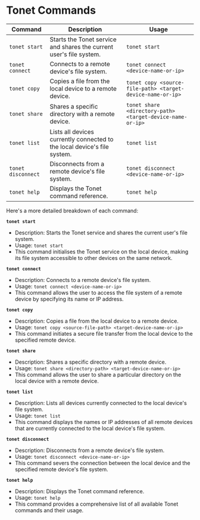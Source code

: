 
# Tonet Commands

| Command | Description | Usage |
| --- | --- | --- |
| `tonet start` | Starts the Tonet service and shares the current user's file system. | `tonet start` |
| `tonet connect` | Connects to a remote device's file system. | `tonet connect <device-name-or-ip>` |
| `tonet copy` | Copies a file from the local device to a remote device. | `tonet copy <source-file-path> <target-device-name-or-ip>` |
| `tonet share` | Shares a specific directory with a remote device. | `tonet share <directory-path> <target-device-name-or-ip>` |
| `tonet list` | Lists all devices currently connected to the local device's file system. | `tonet list` |
| `tonet disconnect` | Disconnects from a remote device's file system. | `tonet disconnect <device-name-or-ip>` |
| `tonet help` | Displays the Tonet command reference. | `tonet help` |

Here's a more detailed breakdown of each command:

**`tonet start`**
- Description: Starts the Tonet service and shares the current user's file system.
- Usage: `tonet start`
- This command initialises the Tonet service on the local device, making its file system accessible to other devices on the same network.

**`tonet connect`**
- Description: Connects to a remote device's file system.
- Usage: `tonet connect <device-name-or-ip>`
- This command allows the user to access the file system of a remote device by specifying its name or IP address.

**`tonet copy`**
- Description: Copies a file from the local device to a remote device.
- Usage: `tonet copy <source-file-path> <target-device-name-or-ip>`
- This command initiates a secure file transfer from the local device to the specified remote device.

**`tonet share`**
- Description: Shares a specific directory with a remote device.
- Usage: `tonet share <directory-path> <target-device-name-or-ip>`
- This command allows the user to share a particular directory on the local device with a remote device.

**`tonet list`**
- Description: Lists all devices currently connected to the local device's file system.
- Usage: `tonet list`
- This command displays the names or IP addresses of all remote devices that are currently connected to the local device's file system.

**`tonet disconnect`**
- Description: Disconnects from a remote device's file system.
- Usage: `tonet disconnect <device-name-or-ip>`
- This command severs the connection between the local device and the specified remote device's file system.

**`tonet help`**
- Description: Displays the Tonet command reference.
- Usage: `tonet help`
- This command provides a comprehensive list of all available Tonet commands and their usage.
